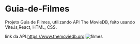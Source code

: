 # Guia-de-Filmes
Projeto Guia de Filmes, utilizando API The MovieDB, feito usando ViteJs,React, HTML, CSS.

link da API:https://www.themoviedb.org
![filmes](https://user-images.githubusercontent.com/108549505/188247381-7c7189fd-dd8d-44c0-b842-d67dcaf6bd12.PNG)
